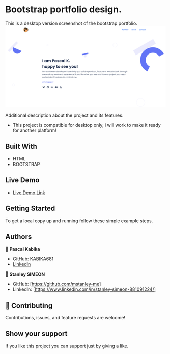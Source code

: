 # Bootstrap portfolio design.

This is a desktop version screenshot of the bootstrap portfolio.
![screenshot](./bst.png)

Additional description about the project and its features.

- This project is compatible for desktop only, i will work to make it ready for another platform!

## Built With

- HTML
- BOOTSTRAP

## Live Demo

- [Live Demo Link](https://mstanley-me.github.io/mobileSkeleton/)

## Getting Started

To get a local copy up and running follow these simple example steps.

## Authors

👤 **Pascal Kabika**

- GitHub: KABIKA681
- [LinkedIn](https://www.linkedin.com/in/pascal-kabika-443061220/)

👤 **Stanley SIMEON**

- GitHub: [https://github.com/mstanley-me]
- LinkedIn: [https://www.linkedin.com/in/stanley-simeon-881091224/]

## 🤝 Contributing

Contributions, issues, and feature requests are welcome!

## Show your support

If you like this project you can support just by giving a like.
